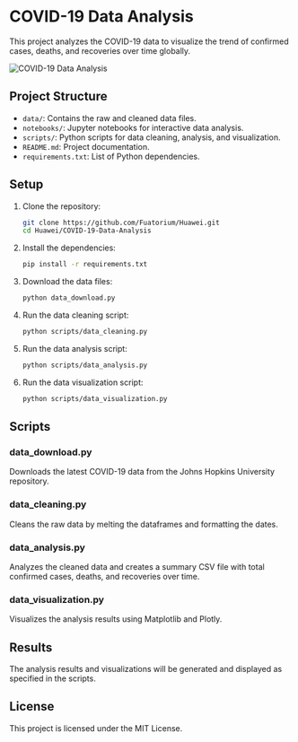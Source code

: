 # COVID-19 Data Analysis

This project analyzes the COVID-19 data to visualize the trend of confirmed cases, deaths, and recoveries over time globally.

![COVID-19 Data Analysis](https://github.com/Fuatorium/Huawei/blob/main/COVID-19-Data-Analysis/cov.png)

## Project Structure

- `data/`: Contains the raw and cleaned data files.
- `notebooks/`: Jupyter notebooks for interactive data analysis.
- `scripts/`: Python scripts for data cleaning, analysis, and visualization.
- `README.md`: Project documentation.
- `requirements.txt`: List of Python dependencies.

## Setup

1. Clone the repository:
    ```bash
    git clone https://github.com/Fuatorium/Huawei.git
    cd Huawei/COVID-19-Data-Analysis
    ```

2. Install the dependencies:
    ```bash
    pip install -r requirements.txt
    ```

3. Download the data files:
    ```bash
    python data_download.py
    ```

4. Run the data cleaning script:
    ```bash
    python scripts/data_cleaning.py
    ```

5. Run the data analysis script:
    ```bash
    python scripts/data_analysis.py
    ```

6. Run the data visualization script:
    ```bash
    python scripts/data_visualization.py
    ```

## Scripts

### data_download.py
Downloads the latest COVID-19 data from the Johns Hopkins University repository.

### data_cleaning.py
Cleans the raw data by melting the dataframes and formatting the dates.

### data_analysis.py
Analyzes the cleaned data and creates a summary CSV file with total confirmed cases, deaths, and recoveries over time.

### data_visualization.py
Visualizes the analysis results using Matplotlib and Plotly.

## Results

The analysis results and visualizations will be generated and displayed as specified in the scripts.

## License

This project is licensed under the MIT License.
